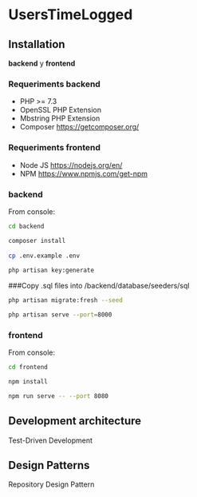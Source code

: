 
# UsersTimeLogged

## Installation

**backend** y **frontend**

### Requeriments backend
- PHP >= 7.3
- OpenSSL PHP Extension
- Mbstring PHP Extension
- Composer https://getcomposer.org/

### Requeriments frontend
- Node JS https://nodejs.org/en/
- NPM https://www.npmjs.com/get-npm

### backend
From console:

```bash  
cd backend  
```  

```bash    
composer install  
    
cp .env.example .env  
    
php artisan key:generate
```


###Copy .sql files into
/backend/database/seeders/sql

```bash    
php artisan migrate:fresh --seed  
```  

```bash    
php artisan serve --port=8000
```  

### frontend
From console:

```bash    
cd frontend  
```  

```bash    
npm install  
```  

```bash    
npm run serve -- --port 8080  
```

## Development architecture

Test-Driven Development

## Design Patterns

Repository Design Pattern
